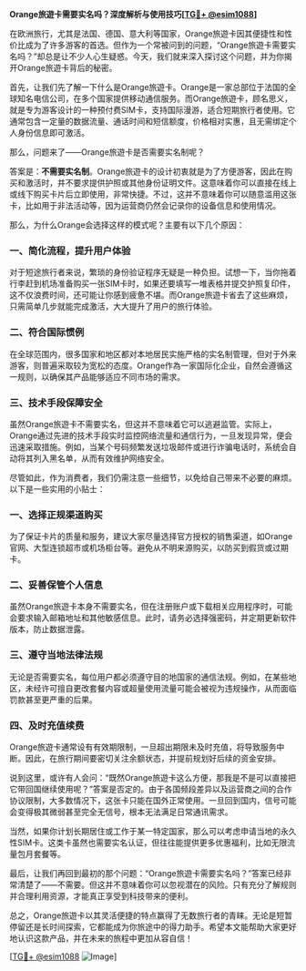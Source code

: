 **Orange旅遊卡需要实名吗？深度解析与使用技巧[[TG💪+ @esim1088](https://t.me/s/esim1088)]**

在欧洲旅行，尤其是法国、德国、意大利等国家，Orange旅遊卡因其便捷性和性价比成为了许多游客的首选。但作为一个常被问到的问题，“Orange旅遊卡需要实名吗？”却总是让不少人心生疑惑。今天，我们就来深入探讨这个问题，并为你揭开Orange旅遊卡背后的秘密。

首先，让我们先了解一下什么是Orange旅遊卡。Orange是一家总部位于法国的全球知名电信公司，在多个国家提供移动通信服务。而Orange旅遊卡，顾名思义，就是专为游客设计的一种预付费SIM卡，支持国际漫游，适合短期旅行者使用。它通常包含一定量的数据流量、通话时间和短信额度，价格相对实惠，且无需绑定个人身份信息即可激活。

那么，问题来了——Orange旅遊卡是否需要实名制呢？

答案是：**不需要实名制**。Orange旅遊卡的设计初衷就是为了方便游客，因此在购买和激活时，并不要求提供护照或其他身份证明文件。这意味着你可以直接在线上或线下购买卡片后立即使用，非常快捷。不过，这并不意味着你可以随意滥用这张卡，比如用于非法活动等，因为运营商仍然会记录你的设备信息和使用情况。

那么，为什么Orange会选择这样的模式呢？主要有以下几个原因：

### 一、简化流程，提升用户体验

对于短途旅行者来说，繁琐的身份验证程序无疑是一种负担。试想一下，当你拖着行李赶到机场准备购买一张SIM卡时，如果还要填写一堆表格并提交护照复印件，这不仅浪费时间，还可能让你感到疲惫不堪。而Orange旅遊卡省去了这些麻烦，只需简单几步就能完成激活，大大提升了用户的旅行体验。

### 二、符合国际惯例

在全球范围内，很多国家和地区都对本地居民实施严格的实名制管理，但对于外来游客，则普遍采取较为宽松的态度。Orange作為一家国际化企业，自然会遵循这一规则，以确保其产品能够适应不同市场的需求。

### 三、技术手段保障安全

虽然Orange旅遊卡不需要实名，但这并不意味着它可以逃避监管。实际上，Orange通过先进的技术手段实时监控网络流量和通信行为，一旦发现异常，便会迅速采取措施。例如，当某个号码频繁发送垃圾邮件或进行诈骗电话时，系统会自动将其列入黑名单，从而有效维护网络安全。

尽管如此，作为消费者，我们仍需注意一些细节，以免给自己带来不必要的麻烦。以下是一些实用的小贴士：

### 一、选择正规渠道购买

为了保证卡片的质量和服务，建议大家尽量选择官方授权的销售渠道，如Orange官网、大型连锁超市或机场柜台等。避免从不明来源购买，以防买到假货或过期卡。

### 二、妥善保管个人信息

虽然Orange旅遊卡本身不需要实名，但在注册账户或下载相关应用程序时，可能会要求输入邮箱地址和其他敏感信息。此时，请务必选择强密码，并定期更新软件版本，防止数据泄露。

### 三、遵守当地法律法规

无论是否需要实名，每位用户都必须遵守目的地国家的通信法规。例如，在某些地区，未经许可擅自更改套餐内容或超量使用流量可能会被视为违规操作，从而面临罚款甚至更严重的后果。

### 四、及时充值续费

Orange旅遊卡通常设有有效期限制，一旦超出期限未及时充值，将导致服务中断。因此，在旅行期间要密切关注余额状态，并提前规划好后续的资金安排。

说到这里，或许有人会问：“既然Orange旅遊卡这么方便，那我是不是可以直接把它带回国继续使用呢？”答案是否定的。由于各国频段差异以及运营商之间的合作协议限制，大多数情况下，这张卡只能在国外正常使用。一旦回到国内，信号可能会变得极其微弱甚至完全无信号，根本无法满足日常通讯需求。

当然，如果你计划长期居住或工作于某一特定国家，那么可以考虑申请当地的永久性SIM卡。这类卡虽然也需要实名认证，但往往能提供更多优惠福利，比如无限流量包月套餐等。

最后，让我们再回到最初的那个问题：“Orange旅遊卡需要实名吗？”答案已经非常清楚了——不需要。但这并不意味着你可以忽视潜在的风险。只有充分了解规则并合理利用资源，才能真正享受到科技带来的便利。

总之，Orange旅遊卡以其灵活便捷的特点赢得了无数旅行者的青睐。无论是短暂停留还是长时间探索，它都能成为你旅途中的得力助手。希望本文能帮助大家更好地认识这款产品，并在未来的旅程中更加从容自信！

[[TG💪+ @esim1088](https://t.me/s/esim1088) ![Image](https://i.postimg.cc/4NQfJmqS/Snipaste-2025-05-13-00-14-12.png)]